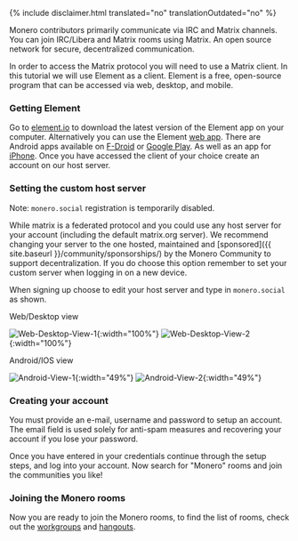 {% include disclaimer.html translated="no" translationOutdated="no" %}

Monero contributors primarily communicate via IRC and Matrix channels. You can join IRC/Libera and Matrix rooms using Matrix. An open source network for secure, decentralized communication.

In order to access the Matrix protocol you will need to use a Matrix client. In this tutorial we will use Element as a client. Element is a free, open-source program that can be accessed via web, desktop, and mobile.

### Getting Element

Go to [element.io](https://element.io/get-started#download) to download the latest version of the Element app on your computer. Alternatively you can use the Element [web app](https://app.element.io). There are Android apps available on [F-Droid](https://f-droid.org/packages/im.vector.app/) or [Google Play](https://play.google.com/store/apps/details?id=im.vector.app). As well as an app for [iPhone](https://apps.apple.com/app/vector/id1083446067). Once you have accessed the client of your choice create an account on our host server.

### Setting the custom host server

Note: `monero.social` registration is temporarily disabled.

While matrix is a federated protocol and you could use any host server for your account (including the default matrix.org server). We recommend changing your server to the one hosted, maintained and [sponsored]({{ site.baseurl }}/community/sponsorships/) by the Monero Community to support decentralization. If you do choose this option remember to set your custom server when logging in on a new device.

When signing up choose to edit your host server and type in `monero.social` as shown.

Web/Desktop view

![Web-Desktop-View-1](/img/resources/user-guides/en/join-monero-matrix/desktop-web-1.avif){:width="100%"}
![Web-Desktop-View-2](/img/resources/user-guides/en/join-monero-matrix/desktop-web-2.avif){:width="100%"}

<!--Both Android and IOS have same GUI-->
Android/IOS view

![Android-View-1](/img/resources/user-guides/en/join-monero-matrix/android-1.avif){:width="49%"}
![Android-View-2](/img/resources/user-guides/en/join-monero-matrix/android-2.avif){:width="49%"}


### Creating your account

You must provide an e-mail, username and password to setup an account. The email field is used solely for anti-spam measures and recovering your account if you lose your password. 

Once you have entered in your credentials continue through the setup steps, and log into your account. Now search for "Monero" rooms and join the communities you like!

### Joining the Monero rooms

Now you are ready to join the Monero rooms, to find the list of rooms, check out the [workgroups](/community/workgroups/) and [hangouts](/community/hangouts/).
